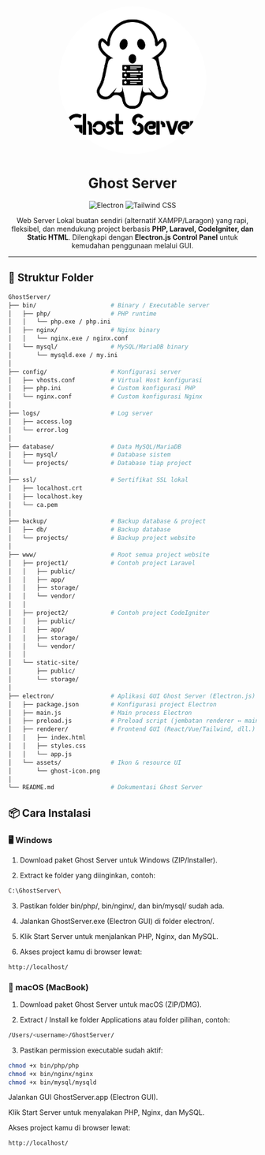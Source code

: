 <p align="center">
  <img src="Electron/Assets/100ppi/Logo 3.png" alt="Ghost Server Logo" width="300" style="border-radius:50%;"/>
</p>

<h1 align="center">Ghost Server</h1>

<p align="center">
  <img src="https://img.shields.io/badge/Electron-47848F?style=flat-square&logo=electron&logoColor=white" alt="Electron">
  <img src="https://img.shields.io/badge/Tailwind-06B6D4?style=flat-square&logo=tailwindcss&logoColor=white" alt="Tailwind CSS">
</p>


<p align="center">
  Web Server Lokal buatan sendiri (alternatif XAMPP/Laragon) yang rapi, fleksibel, dan mendukung project berbasis <b>PHP, Laravel, CodeIgniter, dan Static HTML</b>.  
  Dilengkapi dengan <b>Electron.js Control Panel</b> untuk kemudahan penggunaan melalui GUI.
</p>

---

## 📂 Struktur Folder

```bash
GhostServer/
├── bin/                     # Binary / Executable server
│   ├── php/                 # PHP runtime
│   │   └── php.exe / php.ini
│   ├── nginx/               # Nginx binary
│   │   └── nginx.exe / nginx.conf
│   └── mysql/               # MySQL/MariaDB binary
│       └── mysqld.exe / my.ini
│
├── config/                  # Konfigurasi server
│   ├── vhosts.conf          # Virtual Host konfigurasi
│   ├── php.ini              # Custom konfigurasi PHP
│   └── nginx.conf           # Custom konfigurasi Nginx
│
├── logs/                    # Log server
│   ├── access.log
│   └── error.log
│
├── database/                # Data MySQL/MariaDB
│   ├── mysql/               # Database sistem
│   └── projects/            # Database tiap project
│
├── ssl/                     # Sertifikat SSL lokal
│   ├── localhost.crt
│   ├── localhost.key
│   └── ca.pem
│
├── backup/                  # Backup database & project
│   ├── db/                  # Backup database
│   └── projects/            # Backup project website
│
├── www/                     # Root semua project website
│   ├── project1/            # Contoh project Laravel
│   │   ├── public/          
│   │   ├── app/             
│   │   ├── storage/         
│   │   └── vendor/          
│   │
│   ├── project2/            # Contoh project CodeIgniter
│   │   ├── public/          
│   │   ├── app/             
│   │   ├── storage/         
│   │   └── vendor/          
│   │
│   └── static-site/         
│       ├── public/          
│       └── storage/         
│
├── electron/                # Aplikasi GUI Ghost Server (Electron.js)
│   ├── package.json         # Konfigurasi project Electron
│   ├── main.js              # Main process Electron
│   ├── preload.js           # Preload script (jembatan renderer ↔ main)
│   ├── renderer/            # Frontend GUI (React/Vue/Tailwind, dll.)
│   │   ├── index.html
│   │   ├── styles.css
│   │   └── app.js
│   └── assets/              # Ikon & resource UI
│       └── ghost-icon.png
│
└── README.md                # Dokumentasi Ghost Server
```
## 📦 Cara Instalasi
### 🖥️ Windows

1. Download paket Ghost Server untuk Windows (ZIP/Installer).

2. Extract ke folder yang diinginkan, contoh:

```bash
C:\GhostServer\
```

3. Pastikan folder bin/php/, bin/nginx/, dan bin/mysql/ sudah ada.

4. Jalankan GhostServer.exe (Electron GUI) di folder electron/.

5. Klik Start Server untuk menjalankan PHP, Nginx, dan MySQL.

6. Akses project kamu di browser lewat:

```bash
http://localhost/
```

### 🍏 macOS (MacBook)

1. Download paket Ghost Server untuk macOS (ZIP/DMG).

2. Extract / Install ke folder Applications atau folder pilihan, contoh:

```bash
/Users/<username>/GhostServer/
```


3. Pastikan permission executable sudah aktif:

```bash
chmod +x bin/php/php
chmod +x bin/nginx/nginx
chmod +x bin/mysql/mysqld
```

Jalankan GUI GhostServer.app (Electron GUI).

Klik Start Server untuk menyalakan PHP, Nginx, dan MySQL.

Akses project kamu di browser lewat:

```bash
http://localhost/
```